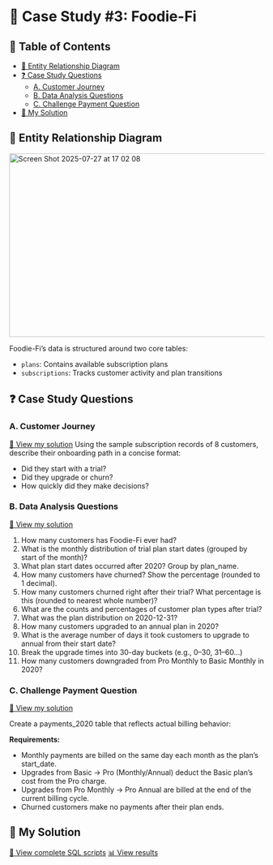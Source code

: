 # 🥑 Case Study #3: Foodie-Fi

## 📕 Table of Contents
- [🔐 Entity Relationship Diagram](#-entity-relationship-diagram)
- [❓ Case Study Questions](#-case-study-questions)
  - [A. Customer Journey](#a-customer-journey)
  - [B. Data Analysis Questions](#b-data-analysis-questions)
  - [C. Challenge Payment Question](#c-challenge-payment-question)
- [🚀 My Solution](#-my-solution)

## 🔐 Entity Relationship Diagram
<img width="751" height="362" alt="Screen Shot 2025-07-27 at 17 02 08" src="https://github.com/user-attachments/assets/c28fb53b-4ef1-417c-9314-f430b6cd0e80" />

Foodie-Fi’s data is structured around two core tables:
- `plans`: Contains available subscription plans
- `subscriptions`: Tracks customer activity and plan transitions

## ❓ Case Study Questions

### A. Customer Journey
[📄 View my solution](https://github.com/QuyenNguyen0611/8-Week-SQL-Challenge/blob/main/Case%20study%203%20-%20Foodie_Fi/Solution/A.%20Customer%20Journey.md)
Using the sample subscription records of 8 customers, describe their onboarding path in a concise format:
- Did they start with a trial?
- Did they upgrade or churn?
- How quickly did they make decisions?

### B. Data Analysis Questions
[📄 View my solution](https://github.com/QuyenNguyen0611/8-Week-SQL-Challenge/blob/main/Case%20study%203%20-%20Foodie_Fi/Solution/B.%20Data%20Analysis%20Questions.md)
1. How many customers has Foodie-Fi ever had?
2. What is the monthly distribution of trial plan start dates (grouped by start of the month)?
3. What plan start dates occurred after 2020? Group by plan_name.
4. How many customers have churned? Show the percentage (rounded to 1 decimal).
5. How many customers churned right after their trial? What percentage is this (rounded to nearest whole number)?
6. What are the counts and percentages of customer plan types after trial?
7. What was the plan distribution on 2020-12-31?
8. How many customers upgraded to an annual plan in 2020?
9. What is the average number of days it took customers to upgrade to annual from their start date?
10. Break the upgrade times into 30-day buckets (e.g., 0–30, 31–60...)
11. How many customers downgraded from Pro Monthly to Basic Monthly in 2020?

### C. Challenge Payment Question
[📄 View my solution](https://github.com/QuyenNguyen0611/8-Week-SQL-Challenge/blob/main/Case%20study%203%20-%20Foodie_Fi/Solution/C.%20Challenge%20Payment%20Question.md)

Create a payments_2020 table that reflects actual billing behavior:

**Requirements:**
- Monthly payments are billed on the same day each month as the plan’s start_date.
- Upgrades from Basic → Pro (Monthly/Annual) deduct the Basic plan’s cost from the Pro charge.
- Upgrades from Pro Monthly → Pro Annual are billed at the end of the current billing cycle.
- Churned customers make no payments after their plan ends.

## 🚀 My Solution
[📜 View complete SQL scripts](https://github.com/QuyenNguyen0611/8-Week-SQL-Challenge/tree/main/Case%20study%203%20-%20Foodie_Fi/Syntax)
[📊 View results](https://github.com/QuyenNguyen0611/8-Week-SQL-Challenge/tree/main/Case%20study%203%20-%20Foodie_Fi/Solution)



